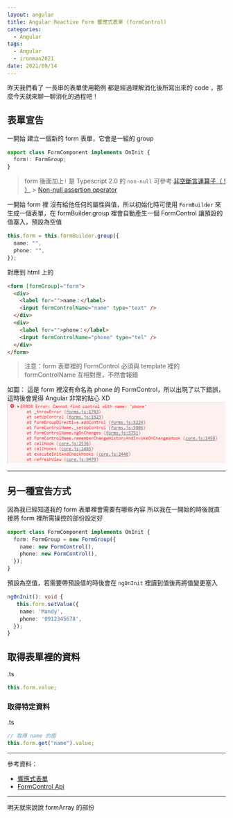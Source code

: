 ```yaml
---
layout: angular
title: Angular Reactive Form 響應式表單 (formControl)
categories:
  - Angular
tags:
  - Angular
  - ironman2021
date: 2021/09/14
---
```


昨天我們看了 一長串的表單使用範例
都是經過理解消化後所寫出來的 code ，那麼今天就來聊一聊消化的過程吧！

## 表單宣告

一開始 建立一個新的 form 表單，它會是一組的 group

```ts
export class FormComponent implements OnInit {
  form!: FormGroup;
}
```

> form 後面加上`!` 是 Typescript 2.0 的 `non-null`
> 可參考 [非空斷言運算子（ ! ）](https://angular.tw/guide/template-expression-operators) > [Non-null assertion operator](https://www.typescriptlang.org/docs/handbook/release-notes/typescript-2-0.html#non-null-assertion-operator)

一開始 form 裡 沒有給他任何的屬性與值，所以初始化時可使用 `FormBuilder` 來生成一個表單，在 formBuilder.group 裡會自動產生一個 FormControl 讓預設的值塞入，預設為空值

```ts
this.form = this.formBuilder.group({
  name: "",
  phone: "",
});
```

對應到 html 上的

```html
<form [formGroup]="form">
  <div>
    <label for="">name：</label>
    <input formControlName="name" type="text" />
  </div>
  <div>
    <label for="">phone：</label>
    <input formControlName="phone" type="tel" />
  </div>
</form>
```

> 注意：form 表單裡的 FormControl 必須與 template 裡的 formControlName 互相對應，不然會報錯

如圖： 這是 form 裡沒有命名為 phone 的 FormControl，所以出現了以下錯誤，這時後會覺得 Angular 非常的貼心 XD
![](assets/images/ironman/ng_formControl/ViQgwS9.png)

---

## 另一種宣告方式

因為我已經知道我的 form 表單裡會需要有哪些內容
所以我在一開始的時後就直接將 form 裡所需操控的部份設定好

```ts
export class FormComponent implements OnInit {
  form: FormGroup = new FormGroup({
    name: new FormControl(),
    phone: new FormControl(),
  });
}
```

預設為空值，若需要帶預設值的時後會在 `ngOnInit` 裡讀到值後再將值變更塞入

```ts
ngOnInit(): void {
   this.form.setValue({
    name: 'Mandy',
    phone: '0912345678',
  });
}
```

## 取得表單裡的資料

.ts

```ts
this.form.value;
```

### 取得特定資料

.ts

```ts
// 取得 name 的值
this.form.get("name").value;
```

---

參考資料：

- [響應式表單](https://angular.tw/guide/reactive-forms)
- [FormControl Api](https://angular.tw/api/forms/FormControl)

---

明天就來說說 formArray 的部份
